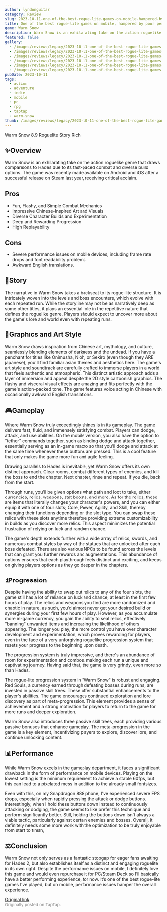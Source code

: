 ```yaml
---
author: lyndonguitar
category: Review
slug: 2023-10-11-one-of-the-best-rogue-lite-games-on-mobile-hampered-by-poor-performance-review-warm-sn
title: One of the best rogue-lite games on mobile, hampered by poor performance | Review - Warm Snow
game: Warm Snow
description: Warm Snow is an exhilarating take on the action roguelike genre that draws comparisons to Hades due to its fast-paced combat and diverse build options. The game was recently made available on Android and iOS after a successful release on Steam last year, receiving critical acclaim.
featured: false
gallery:
  - /images/reviews/legacy/2023-10-11-one-of-the-best-rogue-lite-games-on-mobile-hampered-by-poor-performance--review---warm-sn-0.avif
  - /images/reviews/legacy/2023-10-11-one-of-the-best-rogue-lite-games-on-mobile-hampered-by-poor-performance--review---warm-sn-1.avif
  - /images/reviews/legacy/2023-10-11-one-of-the-best-rogue-lite-games-on-mobile-hampered-by-poor-performance--review---warm-sn-2.avif
  - /images/reviews/legacy/2023-10-11-one-of-the-best-rogue-lite-games-on-mobile-hampered-by-poor-performance--review---warm-sn-3.avif
  - /images/reviews/legacy/2023-10-11-one-of-the-best-rogue-lite-games-on-mobile-hampered-by-poor-performance--review---warm-sn-4.avif
  - /images/reviews/legacy/2023-10-11-one-of-the-best-rogue-lite-games-on-mobile-hampered-by-poor-performance--review---warm-sn-5.avif
pubDate: 2023-10-11
tags:
  - action
  - adventure
  - indie
  - mobile
  - pc
  - rpg
  - taptap
  - warm-snow
thumb: /images/reviews/legacy/2023-10-11-one-of-the-best-rogue-lite-games-on-mobile-hampered-by-poor-performance--review---warm-sn-0.avif
---
```


Warm Snow
8.9
Roguelite
Story Rich


## ✨Overview

Warm Snow is an exhilarating take on the action roguelike genre that draws comparisons to Hades due to its fast-paced combat and diverse build options. The game was recently made available on Android and iOS after a successful release on Steam last year, receiving critical acclaim.




## Pros
- Fun, Flashy, and Simple Combat Mechanics
- Impressive Chinese-Inspired Art and Visuals
- Diverse Character Builds and Experimentation
- Deep and Rewarding Progression
- High Replayability





## Cons
- Severe performance issues on mobile devices, including frame rate drops and font readability problems
- Awkward English translations.



## 📖Story

The narrative in Warm Snow takes a backseat to its rogue-lite structure. It is intricately woven into the levels and boss encounters, which evolve with each repeated run. While the storyline may not be as narratively deep as some other titles, it plays an essential role in the repetitive nature that defines the roguelike genre. Players should expect to uncover more about the game's lore and world even with repeating runs.


## 🎨Graphics and Art Style

Warm Snow draws inspiration from Chinese art, mythology, and culture, seamlessly blending elements of darkness and the undead. If you have a penchant for titles like Onimusha, Nioh, or Sekiro (even though they ARE japanese), you'll find familiar asian themes and aesthetics here. The game's art style and soundtrack are carefully crafted to immerse players in a world that feels authentic and atmospheric. This distinct artistic approach adds a layer of immersion and appeal despite the 2D style cartoonish graphics. The flashy and visceral visual effects are amazing and fits perfectly with the game's action-packed tone. The game features voice acting in Chinese with occasionally awkward English translations.


## 🎮Gameplay

Where Warm Snow truly exceedingly shines is in its gameplay. The game delivers fast, fluid, and immensely satisfying combat. Players can dodge, attack, and use abilities. On the mobile version, you also have the option to “tether” commands together, such as binding dodge and attack together, essentially serving as an in-game macro so that you’ll dodge and attack at the same time whenever these buttons are pressed. This is a cool feature that only makes the game more fun and agile feeling.

Drawing parallels to Hades is inevitable, yet Warm Snow offers its own distinct approach. Clear rooms, combat different types of enemies, and kill the boss to end the chapter. Next chapter, rinse and repeat. If you die, back from the start.

Through runs, you’ll be given options what path and loot to take, either currencies, relics, weapons, stat boosts, and more. As for the relics, these are items that literally changes your character's powers, and you can either equip it with one of four slots; Core, Power, Agility, and Skill, thereby changing their functions depending on the slot type. You can swap these relics with these slots anytime therefore providing extreme customizability in builds as you discover more relics. This aspect minimizes the potential frustration of relying on luck and random chance.

The game's depth extends further with a wide array of relics, swords, and numerous combat styles by way of the statues that are unlocked after each boss defeated. There are also various NPCs to be found across the levels that can grant you further rewards and augmentations. This abundance of options ensures that each playthrough feels distinct and exciting, and keeps on giving players options as they go deeper in the chapters.


## ⏫Progression

Despite having the ability to swap out relics to any of the four slots, the game still has a lot of reliance on luck and chance, at least in the first few hours of play. The relics and weapons you find are more randomized and chaotic in nature, as such, you’d almost never get your desired build or synergies during your first few hours of play. However, as you accumulate more in-game currency, you gain the ability to seal relics, effectively "banning" unwanted items and increasing the likelihood of others appearing. The longer you play, the more control you have over character development and experimentation, which proves rewarding for players, even in the face of a very unforgiving roguelike progression system that resets your progress to the beginning upon death.

The progression system is truly impressive, and there's an abundance of room for experimentation and combos, making each run a unique and captivating journey.
Having said that, the game is very grindy, even more so than Hades.

The rogue-lite progression system in "Warm Snow" is robust and engaging. Red Souls, a currency earned through defeating bosses during runs, are invested in passive skill trees. These offer substantial enhancements to the player's abilities. The game encourages continued exploration and lore discovery as part of meta-progression. This element provides a sense of achievement and a strong motivation for players to return to the game for more runs and deeper exploration.

Warm Snow also introduces three passive skill trees, each providing various passive bonuses that enhance gameplay. The meta-progression in the game is a key element, incentivizing players to explore, discover lore, and continue unlocking content.


## 📊Performance

While Warm Snow excels in the gameplay department, it faces a significant drawback in the form of performance on mobile devices. Playing on the lowest setting is the minimum requirement to achieve a stable 60fps, but this can lead to a pixelated mess in addition to the already small fontsizes.

Even with this, on my Snapdragon 888 phone, I've experienced severe FPS drops, especially when rapidly pressing the attack or dodge buttons. Interestingly, when I hold these buttons down instead to continuously attacking or dodging, the game seems to like prefer this technique and perform significantly better. Still, holding the buttons down isn't always a viable tactic, particularly against certain enemies and bosses. Overall, it definitely needs some more work with the optimization to be truly enjoyable from start to finish,


## ⚖️Conclusion

Warm Snow not only serves as a fantastic stopgap for eager fans awaiting for Hades 2, but also establishes itself as a distinct and engaging roguelite in its own right. Despite the performance issues on mobile, I definitely love this game and would even repurchase it for PC/Steam Deck so I’ll basically have a better performing experience, for now. It’s one of the best rogue-lite games I’ve played, but on mobile, performance issues hamper the overall experience.

[Original link](https://www.taptap.io/post/6414127)<br><span style="font-size: 0.95em; color: #888;">Originally posted on TapTap.</span>
